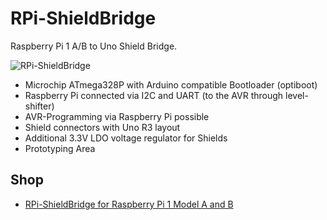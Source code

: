 # RPi-ShieldBridge
Raspberry Pi 1 A/B to Uno Shield Bridge.

![RPi-ShieldBridge](https://github.com/watterott/RPi-ShieldBridge/raw/master/hardware/RPi-ShieldBridge_v11.jpg)

* Microchip ATmega328P with Arduino compatible Bootloader (optiboot)
* Raspberry Pi connected via I2C and UART (to the AVR through level-shifter)
* AVR-Programming via Raspberry Pi possible
* Shield connectors with Uno R3 layout
* Additional 3.3V LDO voltage regulator for Shields
* Prototyping Area


## Shop
* [RPi-ShieldBridge for Raspberry Pi 1 Model A and B](http://www.watterott.com/en/RPi-ShieldBridge)
